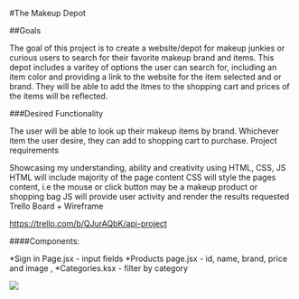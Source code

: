 #The Makeup Depot

##Goals

The goal of this project is to create a website/depot for makeup junkies or curious users to search for their favorite makeup brand and items. This depot includes a varitey of options the user can search for, including an item color and providing a link to the website for the item selected and or brand. They will be able to add the itmes to the shopping cart and prices of the items will be reflected.

###Desired Functionality

The user will be able to look up their makeup items by brand.
Whichever item the user desire, they can add to shopping cart to purchase.
Project requirements

Showcasing my understanding, ability and creativity using HTML, CSS, JS
HTML will include majority of the page content
CSS will style the pages content, i.e the mouse or click button may be a makeup product or shopping bag
JS will provide user activity and render the results requested
Trello Board + Wireframe

https://trello.com/b/QJurAQbK/api-project

####Components:

*Sign in Page.jsx - input fields *Products page.jsx - id, name, brand, price and image , *Categories.ksx - filter by category


![](https://file%2B.vscode-resource.vscode-cdn.net/Users/tierramayes/Desktop/Screen%20Shot%202022-11-03%20at%208.13.13%20AM.png?version%3D1668481130796)
